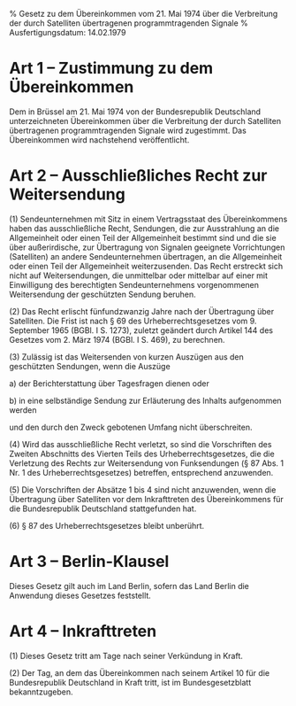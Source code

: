 % Gesetz zu dem Übereinkommen vom 21. Mai 1974 über die Verbreitung der durch Satelliten übertragenen programmtragenden Signale
% Ausfertigungsdatum: 14.02.1979
 
# Art 1 – Zustimmung zu dem Übereinkommen

Dem in Brüssel am 21. Mai 1974 von der Bundesrepublik Deutschland unterzeichneten Übereinkommen über die Verbreitung der durch Satelliten übertragenen programmtragenden Signale wird zugestimmt. Das Übereinkommen wird nachstehend veröffentlicht.

# Art 2 – Ausschließliches Recht zur Weitersendung

(1) Sendeunternehmen mit Sitz in einem Vertragsstaat des Übereinkommens haben das ausschließliche Recht, Sendungen, die zur Ausstrahlung an die Allgemeinheit oder einen Teil der Allgemeinheit bestimmt sind und die sie über außerirdische, zur Übertragung von Signalen geeignete Vorrichtungen (Satelliten) an andere Sendeunternehmen übertragen, an die Allgemeinheit oder einen Teil der Allgemeinheit weiterzusenden. Das Recht erstreckt sich nicht auf Weitersendungen, die unmittelbar oder mittelbar auf einer mit Einwilligung des berechtigten Sendeunternehmens vorgenommenen Weitersendung der geschützten Sendung beruhen.

(2) Das Recht erlischt fünfundzwanzig Jahre nach der Übertragung über Satelliten. Die Frist ist nach § 69 des Urheberrechtsgesetzes vom 9. September 1965 (BGBl. I S. 1273), zuletzt geändert durch Artikel 144 des Gesetzes vom 2. März 1974 (BGBl. I S. 469), zu berechnen.

(3) Zulässig ist das Weitersenden von kurzen Auszügen aus den geschützten Sendungen, wenn die Auszüge

a) der Berichterstattung über Tagesfragen dienen oder

b) in eine selbständige Sendung zur Erläuterung des Inhalts aufgenommen werden

und den durch den Zweck gebotenen Umfang nicht überschreiten.

(4) Wird das ausschließliche Recht verletzt, so sind die Vorschriften des Zweiten Abschnitts des Vierten Teils des Urheberrechtsgesetzes, die die Verletzung des Rechts zur Weitersendung von Funksendungen (§ 87 Abs. 1 Nr. 1 des Urheberrechtsgesetzes) betreffen, entsprechend anzuwenden.

(5) Die Vorschriften der Absätze 1 bis 4 sind nicht anzuwenden, wenn die Übertragung über Satelliten vor dem Inkrafttreten des Übereinkommens für die Bundesrepublik Deutschland stattgefunden hat.

(6) § 87 des Urheberrechtsgesetzes bleibt unberührt.

# Art 3 – Berlin-Klausel

Dieses Gesetz gilt auch im Land Berlin, sofern das Land Berlin die Anwendung dieses Gesetzes feststellt.

# Art 4 – Inkrafttreten

(1) Dieses Gesetz tritt am Tage nach seiner Verkündung in Kraft.

(2) Der Tag, an dem das Übereinkommen nach seinem Artikel 10 für die Bundesrepublik Deutschland in Kraft tritt, ist im Bundesgesetzblatt bekanntzugeben.

